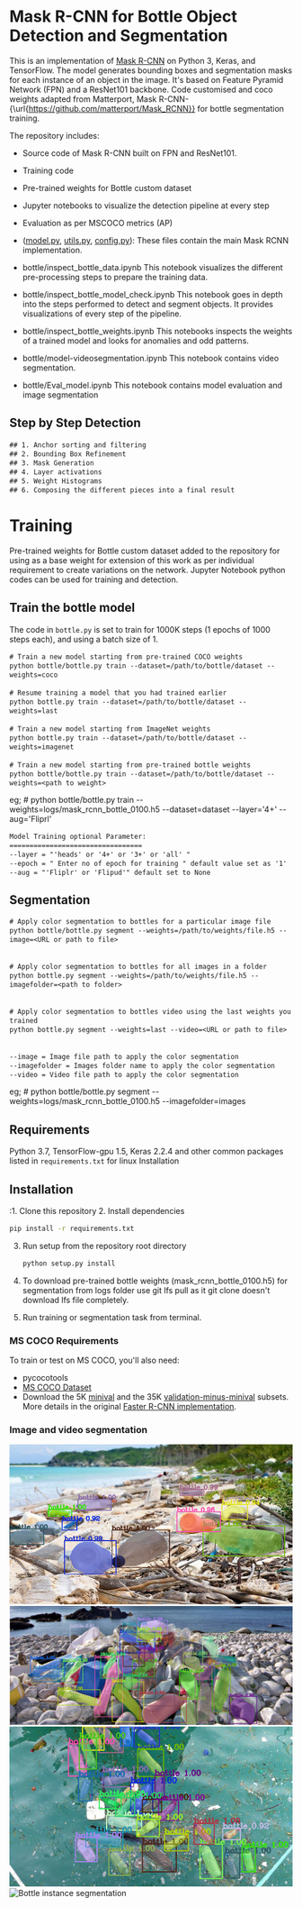 # Mask R-CNN for Bottle Object Detection and Segmentation

This is an implementation of [Mask R-CNN](https://arxiv.org/abs/1703.06870) on Python 3, Keras, and TensorFlow. The model generates bounding boxes and segmentation masks for each instance of an object in the image. It's based on Feature Pyramid Network (FPN) and a ResNet101 backbone. Code customised and coco weights adapted from Matterport, Mask R-CNN-{\url{https://github.com/matterport/Mask_RCNN}} for bottle segmentation training.

The repository includes:
* Source code of Mask R-CNN built on FPN and ResNet101.
* Training code 
* Pre-trained weights for Bottle custom dataset
* Jupyter notebooks to visualize the detection pipeline at every step
* Evaluation as per MSCOCO metrics (AP)


* ([model.py](mrcnn/model.py), [utils.py](mrcnn/utils.py), [config.py](mrcnn/config.py)): These files contain the main Mask RCNN implementation. 

* bottle/inspect_bottle_data.ipynb  This notebook visualizes the different pre-processing steps to prepare the training data.
* bottle/inspect_bottle_model_check.ipynb  This notebook goes in depth into the steps performed to detect and segment objects. It provides visualizations of every step of the pipeline.
* bottle/inspect_bottle_weights.ipynb  This notebooks inspects the weights of a trained model and looks for anomalies and odd patterns.
* bottle/model-videosegmentation.ipynb    This notebook contains video segmentation.
* bottle/Eval_model.ipynb     This notebook contains model evaluation and image segmentation 


## Step by Step Detection

    ## 1. Anchor sorting and filtering
    ## 2. Bounding Box Refinement
    ## 3. Mask Generation
    ## 4. Layer activations
    ## 5. Weight Histograms
    ## 6. Composing the different pieces into a final result

# Training
Pre-trained weights for Bottle custom dataset added to the repository for using as a base weight for extension of this work as per individual requirement to create variations on the network. Jupyter Notebook python codes can be used for training and detection.

## Train the bottle model

The code in `bottle.py` is set to train for 1000K steps (1 epochs of 1000 steps each), and using a batch size of 1.

    # Train a new model starting from pre-trained COCO weights 
    python bottle/bottle.py train --dataset=/path/to/bottle/dataset --weights=coco

    # Resume training a model that you had trained earlier
    python bottle.py train --dataset=/path/to/bottle/dataset --weights=last

    # Train a new model starting from ImageNet weights
    python bottle.py train --dataset=/path/to/bottle/dataset --weights=imagenet
    
    # Train a new model starting from pre-trained bottle weights
    python bottle/bottle.py train --dataset=/path/to/bottle/dataset --weights=<path to weight>
    
   eg;
     #  python bottle/bottle.py train --weights=logs/mask_rcnn_bottle_0100.h5 --dataset=dataset --layer='4+' --aug='Fliprl'
    
    Model Training optional Parameter:
    =================================
    --layer = "'heads' or '4+' or '3+' or 'all' "
    --epoch = " Enter no of epoch for training " default value set as '1'        
    --aug = "'Fliplr' or 'Flipud'" default set to None


## Segmentation 

    # Apply color segmentation to bottles for a particular image file
    python bottle/bottle.py segment --weights=/path/to/weights/file.h5 --image=<URL or path to file>
 

    # Apply color segmentation to bottles for all images in a folder
    python bottle.py segment --weights=/path/to/weights/file.h5 --imagefolder=<path to folder>
        

    # Apply color segmentation to bottles video using the last weights you trained
    python bottle.py segment --weights=last --video=<URL or path to file>


    --image = Image file path to apply the color segmentation
    --imagefolder = Images folder name to apply the color segmentation
    --video = Video file path to apply the color segmentation
    
   eg;
     #  python bottle/bottle.py segment --weights=logs/mask_rcnn_bottle_0100.h5 --imagefolder=images                                                          

## Requirements
Python 3.7, TensorFlow-gpu 1.5, Keras 2.2.4 and other common packages listed in `requirements.txt` for linux Installation

## Installation 
:1. Clone this repository
2. Install dependencies
   ```bash
   pip install -r requirements.txt
   ```
3. Run setup from the repository root directory
    ```bash
    python setup.py install
    ``` 
3. To download pre-trained bottle weights (mask_rcnn_bottle_0100.h5) for segmentation from logs folder use git lfs pull as it git clone doesn't download lfs file completely.

4. Run training or segmentation task from terminal.  


### MS COCO Requirements 
To train or test on MS COCO, you'll also need:
* pycocotools 
* [MS COCO Dataset](http://cocodataset.org/#home)
* Download the 5K [minival](https://dl.dropboxusercontent.com/s/o43o90bna78omob/instances_minival2014.json.zip?dl=0)
  and the 35K [validation-minus-minival](https://dl.dropboxusercontent.com/s/s3tw5zcg7395368/instances_valminusminival2014.json.zip?dl=0)
  subsets. More details in the original [Faster R-CNN implementation](https://github.com/rbgirshick/py-faster-rcnn/blob/master/data/README.md).
  
### Image and video segmentation 
![Bottle instance segmentation](assets/img2readme.png) 
![Bottle instance segmentation](assets/img1readme.png)
![Bottle instance segmentation](assets/img3readme.png)
![Bottle instance segmentation](assets/bottlesegmentvideo.gif)
